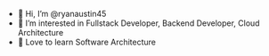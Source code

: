 - 👋 Hi, I’m @ryanaustin45
- 👀 I’m interested in Fullstack Developer, Backend Developer, Cloud Architecture
- 🌱 Love to learn Software Architecture

<!---
ryanaustin45/ryanaustin45 is a ✨ special ✨ repository because its `README.md` (this file) appears on your GitHub profile.
You can click the Preview link to take a look at your changes.
--->
